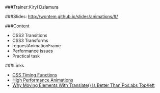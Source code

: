 ###Trainer:Kiryl Dziamura

###Slides:
http://wontem.github.io/slides/animations/#/

###Content
   * CSS3 Transitions
   * CSS3 Transforms
   * requestAnimationFrame
   * Performance issues
   * Practical task

###Links
- [CSS Timing Functions](http://www.smashingmagazine.com/2014/04/15/understanding-css-timing-functions/)
- [High Performance Animations](http://www.smashingmagazine.com/2014/04/15/understanding-css-timing-functions/)
- [Why Moving Elements With Translate() Is Better Than Pos:abs Top/left](http://www.paulirish.com/2012/why-moving-elements-with-translate-is-better-than-posabs-topleft/)
